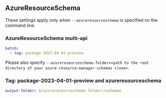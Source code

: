 ## AzureResourceSchema

These settings apply only when `--azureresourceschema` is specified on the command line.

### AzureResourceSchema multi-api

``` yaml $(azureresourceschema) && $(multiapi)
batch:
  - tag: package-2023-04-01-preview

```

Please also specify `--azureresourceschema-folder=<path to the root directory of your azure-resource-manager-schemas clone>`.

### Tag: package-2023-04-01-preview and azureresourceschema

``` yaml $(tag) == '2023-04-01-preview' && $(azureresourceschema)
output-folder: $(azureresourceschema-folder)/schemas
